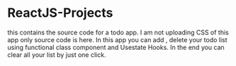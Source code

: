 # ReactJS-Projects
this contains the source code for a todo app. I am not uploading CSS of this app only source code is here. In this app you can add , delete your todo list using functional class component and Usestate Hooks. In the end you can clear all your list by just one click.

